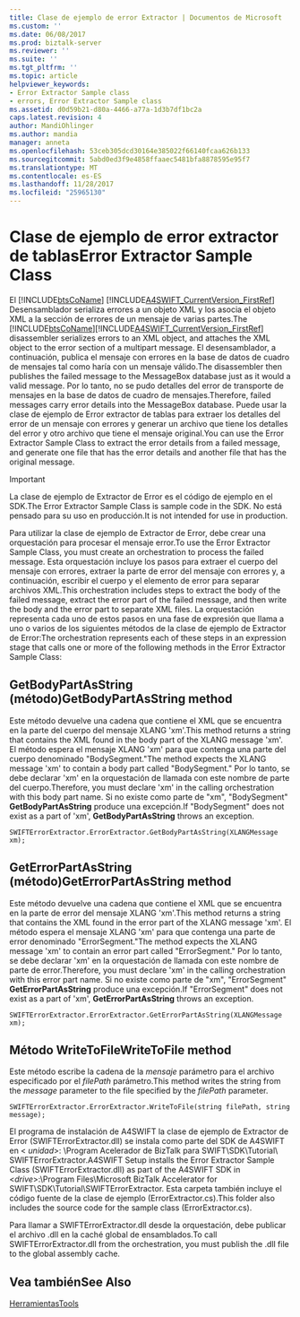 ```yaml
---
title: Clase de ejemplo de error Extractor | Documentos de Microsoft
ms.custom: ''
ms.date: 06/08/2017
ms.prod: biztalk-server
ms.reviewer: ''
ms.suite: ''
ms.tgt_pltfrm: ''
ms.topic: article
helpviewer_keywords:
- Error Extractor Sample class
- errors, Error Extractor Sample class
ms.assetid: d0d59b21-d80a-4466-a77a-1d3b7df1bc2a
caps.latest.revision: 4
author: MandiOhlinger
ms.author: mandia
manager: anneta
ms.openlocfilehash: 53ceb305dcd30164e385022f66140fcaa626b133
ms.sourcegitcommit: 5abd0ed3f9e4858ffaaec5481bfa8878595e95f7
ms.translationtype: MT
ms.contentlocale: es-ES
ms.lasthandoff: 11/28/2017
ms.locfileid: "25965130"
---
```

# <a name="error-extractor-sample-class"></a><span data-ttu-id="d72e3-102">Clase de ejemplo de error extractor de tablas</span><span class="sxs-lookup"><span data-stu-id="d72e3-102">Error Extractor Sample Class</span></span>
<span data-ttu-id="d72e3-103">El [!INCLUDE[btsCoName](../../includes/btsconame-md.md)] [!INCLUDE[A4SWIFT_CurrentVersion_FirstRef](../../includes/a4swift-currentversion-firstref-md.md)] Desensamblador serializa errores a un objeto XML y los asocia el objeto XML a la sección de errores de un mensaje de varias partes.</span><span class="sxs-lookup"><span data-stu-id="d72e3-103">The [!INCLUDE[btsCoName](../../includes/btsconame-md.md)][!INCLUDE[A4SWIFT_CurrentVersion_FirstRef](../../includes/a4swift-currentversion-firstref-md.md)] disassembler serializes errors to an XML object, and attaches the XML object to the error section of a multipart message.</span></span> <span data-ttu-id="d72e3-104">El desensamblador, a continuación, publica el mensaje con errores en la base de datos de cuadro de mensajes tal como haría con un mensaje válido.</span><span class="sxs-lookup"><span data-stu-id="d72e3-104">The disassembler then publishes the failed message to the MessageBox database just as it would a valid message.</span></span> <span data-ttu-id="d72e3-105">Por lo tanto, no se pudo detalles del error de transporte de mensajes en la base de datos de cuadro de mensajes.</span><span class="sxs-lookup"><span data-stu-id="d72e3-105">Therefore, failed messages carry error details into the MessageBox database.</span></span> <span data-ttu-id="d72e3-106">Puede usar la clase de ejemplo de Error extractor de tablas para extraer los detalles del error de un mensaje con errores y generar un archivo que tiene los detalles del error y otro archivo que tiene el mensaje original.</span><span class="sxs-lookup"><span data-stu-id="d72e3-106">You can use the Error Extractor Sample Class to extract the error details from a failed message, and generate one file that has the error details and another file that has the original message.</span></span>  
  
> [!IMPORTANT]
>  <span data-ttu-id="d72e3-107">La clase de ejemplo de Extractor de Error es el código de ejemplo en el SDK.</span><span class="sxs-lookup"><span data-stu-id="d72e3-107">The Error Extractor Sample Class is sample code in the SDK.</span></span> <span data-ttu-id="d72e3-108">No está pensado para su uso en producción.</span><span class="sxs-lookup"><span data-stu-id="d72e3-108">It is not intended for use in production.</span></span>  
  
 <span data-ttu-id="d72e3-109">Para utilizar la clase de ejemplo de Extractor de Error, debe crear una orquestación para procesar el mensaje error.</span><span class="sxs-lookup"><span data-stu-id="d72e3-109">To use the Error Extractor Sample Class, you must create an orchestration to process the failed message.</span></span> <span data-ttu-id="d72e3-110">Esta orquestación incluye los pasos para extraer el cuerpo del mensaje con errores, extraer la parte de error del mensaje con errores y, a continuación, escribir el cuerpo y el elemento de error para separar archivos XML.</span><span class="sxs-lookup"><span data-stu-id="d72e3-110">This orchestration includes steps to extract the body of the failed message, extract the error part of the failed message, and then write the body and the error part to separate XML files.</span></span> <span data-ttu-id="d72e3-111">La orquestación representa cada uno de estos pasos en una fase de expresión que llama a uno o varios de los siguientes métodos de la clase de ejemplo de Extractor de Error:</span><span class="sxs-lookup"><span data-stu-id="d72e3-111">The orchestration represents each of these steps in an expression stage that calls one or more of the following methods in the Error Extractor Sample Class:</span></span>  
  
## <a name="getbodypartasstring-method"></a><span data-ttu-id="d72e3-112">GetBodyPartAsString (método)</span><span class="sxs-lookup"><span data-stu-id="d72e3-112">GetBodyPartAsString method</span></span>  
 <span data-ttu-id="d72e3-113">Este método devuelve una cadena que contiene el XML que se encuentra en la parte del cuerpo del mensaje XLANG 'xm'.</span><span class="sxs-lookup"><span data-stu-id="d72e3-113">This method returns a string that contains the XML found in the body part of the XLANG message 'xm'.</span></span> <span data-ttu-id="d72e3-114">El método espera el mensaje XLANG 'xm' para que contenga una parte del cuerpo denominado "BodySegment."</span><span class="sxs-lookup"><span data-stu-id="d72e3-114">The method expects the XLANG message 'xm' to contain a body part called "BodySegment."</span></span> <span data-ttu-id="d72e3-115">Por lo tanto, se debe declarar 'xm' en la orquestación de llamada con este nombre de parte del cuerpo.</span><span class="sxs-lookup"><span data-stu-id="d72e3-115">Therefore, you must declare 'xm' in the calling orchestration with this body part name.</span></span> <span data-ttu-id="d72e3-116">Si no existe como parte de "xm", "BodySegment" **GetBodyPartAsString** produce una excepción.</span><span class="sxs-lookup"><span data-stu-id="d72e3-116">If "BodySegment" does not exist as a part of 'xm', **GetBodyPartAsString** throws an exception.</span></span>  
  
```  
SWIFTErrorExtractor.ErrorExtractor.GetBodyPartAsString(XLANGMessage xm);  
```  
  
## <a name="geterrorpartasstring-method"></a><span data-ttu-id="d72e3-117">GetErrorPartAsString (método)</span><span class="sxs-lookup"><span data-stu-id="d72e3-117">GetErrorPartAsString method</span></span>  
 <span data-ttu-id="d72e3-118">Este método devuelve una cadena que contiene el XML que se encuentra en la parte de error del mensaje XLANG 'xm'.</span><span class="sxs-lookup"><span data-stu-id="d72e3-118">This method returns a string that contains the XML found in the error part of the XLANG message 'xm'.</span></span> <span data-ttu-id="d72e3-119">El método espera el mensaje XLANG 'xm' para que contenga una parte de error denominado "ErrorSegment."</span><span class="sxs-lookup"><span data-stu-id="d72e3-119">The method expects the XLANG message 'xm' to contain an error part called "ErrorSegment."</span></span> <span data-ttu-id="d72e3-120">Por lo tanto, se debe declarar 'xm' en la orquestación de llamada con este nombre de parte de error.</span><span class="sxs-lookup"><span data-stu-id="d72e3-120">Therefore, you must declare 'xm' in the calling orchestration with this error part name.</span></span> <span data-ttu-id="d72e3-121">Si no existe como parte de "xm", "ErrorSegment" **GetErrorPartAsString** produce una excepción.</span><span class="sxs-lookup"><span data-stu-id="d72e3-121">If "ErrorSegment" does not exist as a part of 'xm', **GetErrorPartAsString** throws an exception.</span></span>  
  
```  
SWIFTErrorExtractor.ErrorExtractor.GetErrorPartAsString(XLANGMessage xm);  
```  
  
## <a name="writetofile-method"></a><span data-ttu-id="d72e3-122">Método WriteToFile</span><span class="sxs-lookup"><span data-stu-id="d72e3-122">WriteToFile method</span></span>  
 <span data-ttu-id="d72e3-123">Este método escribe la cadena de la *mensaje* parámetro para el archivo especificado por el *filePath* parámetro.</span><span class="sxs-lookup"><span data-stu-id="d72e3-123">This method writes the string from the *message* parameter to the file specified by the *filePath* parameter.</span></span>  
  
```  
SWIFTErrorExtractor.ErrorExtractor.WriteToFile(string filePath, string message);  
```  
  
 <span data-ttu-id="d72e3-124">El programa de instalación de A4SWIFT la clase de ejemplo de Extractor de Error (SWIFTErrorExtractor.dll) se instala como parte del SDK de A4SWIFT en \< *unidad*\>: \Program Acelerador de BizTalk para SWIFT\SDK\Tutorial\ SWIFTErrorExtractor.</span><span class="sxs-lookup"><span data-stu-id="d72e3-124">A4SWIFT Setup installs the Error Extractor Sample Class (SWIFTErrorExtractor.dll) as part of the A4SWIFT SDK in \<*drive*\>:\Program Files\Microsoft BizTalk Accelerator for SWIFT\SDK\Tutorial\SWIFTErrorExtractor.</span></span> <span data-ttu-id="d72e3-125">Esta carpeta también incluye el código fuente de la clase de ejemplo (ErrorExtractor.cs).</span><span class="sxs-lookup"><span data-stu-id="d72e3-125">This folder also includes the source code for the sample class (ErrorExtractor.cs).</span></span>  
  
 <span data-ttu-id="d72e3-126">Para llamar a SWIFTErrorExtractor.dll desde la orquestación, debe publicar el archivo .dll en la caché global de ensamblados.</span><span class="sxs-lookup"><span data-stu-id="d72e3-126">To call SWIFTErrorExtractor.dll from the orchestration, you must publish the .dll file to the global assembly cache.</span></span>  
  
## <a name="see-also"></a><span data-ttu-id="d72e3-127">Vea también</span><span class="sxs-lookup"><span data-stu-id="d72e3-127">See Also</span></span>  
 [<span data-ttu-id="d72e3-128">Herramientas</span><span class="sxs-lookup"><span data-stu-id="d72e3-128">Tools</span></span>](../../adapters-and-accelerators/accelerator-swift/tools.md)